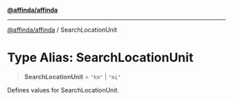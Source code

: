 [**@affinda/affinda**](../README.md)

***

[@affinda/affinda](../globals.md) / SearchLocationUnit

# Type Alias: SearchLocationUnit

> **SearchLocationUnit** = `"km"` \| `"mi"`

Defines values for SearchLocationUnit.
